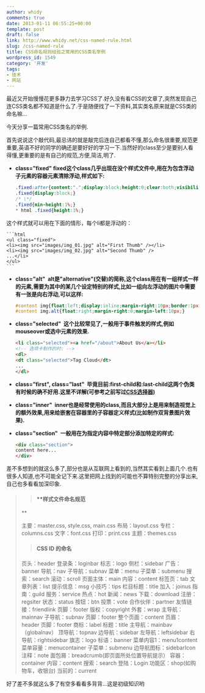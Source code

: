 ```yaml
---
author: whidy
comments: true
date: 2013-01-11 06:55:25+00:00
template: post
draft: false
link: http://www.whidy.net/css-named-rule.html
slug: /css-named-rule
title: CSS命名规则经验之常用的CSS类名举例
wordpress_id: 1549
category: '开发'
tags:
- 技术
- 网站
---
```


最近又开始慢慢花更多静力去学习CSS了.好久没有看CSS的文章了,突然发现自己连CSS类名都不知道是什么了.于是随便找了一下资料,其实类名原来就是CSS类的命名嘛...

今天分享一篇常用CSS类名的举例.

首先说说这个敲代码,最忌讳的就是敲完后连自己都看不懂,那么命名很重要,规范更重要,英语不好的同学的确还是要好好的学习一下.当然好的class至少是要别人看得懂,更重要的是有自己的规范,方便,简洁,明了.



	
  * **class="fixed" fixed这个class几乎出现在没个样式文件中,用在为包含浮动子元素的容器元素清除浮动,样式如下:**


    
    ```css
    .fixed:after{content:".";display:block;height:0;clear:both;visibility:hidden;}
    .fixed{display:block;}
    /* \*/
    .fixed{min-height:1%;}
    * html .fixed{height:1%;}
    ```



这个样式就可以用在下面的情形，每个li都是浮动的：

<!-- more -->


    
    ```html
    <ul class="fixed">
    <li><img src="images/img_01.jpg" alt="First Thumb" /></li>
    <li><img src="images/img_02.jpg" alt="Second Thumb" />
    ...</li>
    </ul>
    ```





	
  * **class="alt"  alt是"alternative"(交替)的简称,这个class用在有一组样式一样的元素,需要为其中的某几个设定特别的样式,比如一组向左浮动的图片中需要有一张是向右浮动,可以这样:**


    
    ```css
    #content img{float:left;display:inline;margin-right:10px;border:1px solid #ccc;padding:1em 0;background:#fff;}
    #content img.alt{float:right;margin-right:0;margin-left:10px;}
    ```





	
  * **class="selected"  这个比较常见了,一般用于事件触发的样式,例如mouseover或选中元素的效果.**


    
    ```html
    <li class="selected"><a href="/about">About Us</a></li>
    <!-- 选项卡制作的时: -->
    <dl>
    <dt class="selected">Tag Cloud</dt>
    ...
    </dl>
    ```





	
  * **class="first", class="last"  毕竟目前:first-child和:last-child这两个伪类有时候的确不好用.这里不详解(可参考之前写过[CSS选择器](http://www.whidy.net/how-to-remove-margins-for-first-last-elements.html))**

	
  * **class="inner"  inner也是经常使用的class,而且大部分上是用来制造视觉上的额外效果,用来给嵌套在容器里的子容器定义样式(比如制作双背景图片效果).**

	
  * **class="section"  一般用在为指定内容中特定部分添加特定的样式:**


    
    ```html
    <div class="section">
    content here...
    </div>
    ```






差不多想到的就这么多了,部分也是从互联网上看到的,当然其实看到上面几个.也有很多人知道,也不可能全记下来.这里把网上找到的可能也不算特别完整的分享出来,自己也多看看加深印象.


<blockquote>

> 
> #### **样式文件命名规范
**
> 
> 
主要：master.css, style.css, main.css
布局：layout.css
专栏：columns.css
文字：font.css
打印：print.css
主题：themes.css


> 
> #### **CSS ID 的命名**
> 
> 
页头：header
登录条：loginbar
标志：logo
侧栏：sidebar
广告：banner
导航：nav
子导航：subnav
菜单：menu
子菜单：submenu
搜索：search
滚动：scroll
页面主体：main
内容：content
标签页：tab
文章列表：list
提示信息：msg
小技巧：tips
栏目标题：title
加入：joinus
指南：guild
服务：service
热点：hot
新闻：news
下载：download
注册：regsiter
状态：status
按钮：btn
投票：vote
合作伙伴：partner
友情链接：friendlink
页脚：footer
版权：copyright
外套：wrap
主导航：mainnav
子导航：subnav
页脚：footer
整个页面：content
页眉：header
页脚：footer
商标：label
标题：title
主导航：mainbav（globalnav）
顶导航：topnav
边导航：sidebar
左导航：leftsidebar
右导航：rightsidebar
旗志：logo
标语：banner
菜单内容1：menu1content
菜单容量：menucontainer
子菜单：submenu
边导航图标：sidebarIcon
注释：note
面包屑：breadcrumb(即页面所处位置导航提示）
容器：container
内容：content
搜索：search
登陆：Login
功能区：shop(如购物车，收银台)
当前的：current
</blockquote>


好了差不多就这么多了有空多看看多背背...这是初级知识哟
